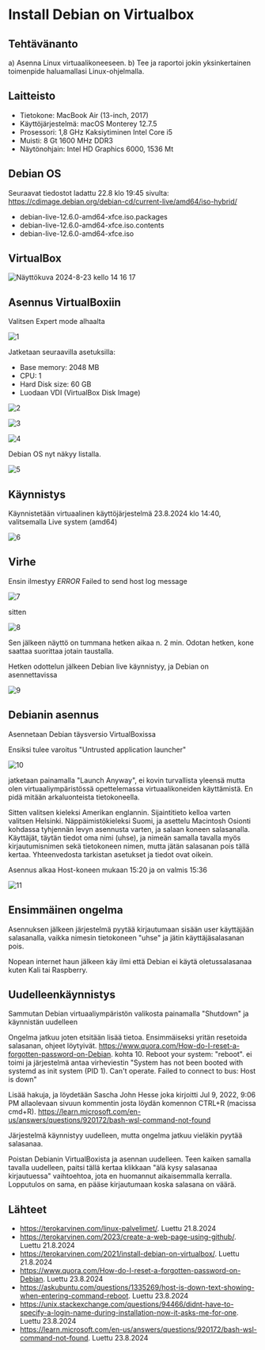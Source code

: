 # Install Debian on Virtualbox

## Tehtävänanto

a) Asenna Linux virtuaalikoneeseen.
b) Tee ja raportoi jokin yksinkertainen toimenpide haluamallasi Linux-ohjelmalla.

## Laitteisto

- Tietokone: MacBook Air (13-inch, 2017)
- Käyttöjärjestelmä: macOS Monterey 12.7.5
- Prosessori: 1,8 GHz Kaksiytiminen Intel Core i5
- Muisti: 8 Gt 1600 MHz DDR3
- Näytönohjain: Intel HD Graphics 6000, 1536 Mt

## Debian OS

Seuraavat tiedostot ladattu 22.8 klo 19:45 sivulta: 
https://cdimage.debian.org/debian-cd/current-live/amd64/iso-hybrid/
- debian-live-12.6.0-amd64-xfce.iso.packages
- debian-live-12.6.0-amd64-xfce.iso.contents
- debian-live-12.6.0-amd64-xfce.iso

## VirtualBox

![Näyttökuva 2024-8-23 kello 14 16 17](https://github.com/user-attachments/assets/ab2c11b1-f5e3-4570-9b03-886d1969b00a)

## Asennus VirtualBoxiin

Valitsen Expert mode alhaalta

![1](https://github.com/user-attachments/assets/e5edd1ee-58ad-4a45-af92-abde357c07fe)

Jatketaan seuraavilla asetuksilla:

- Base memory: 2048 MB
- CPU: 1
- Hard Disk size: 60 GB
- Luodaan VDI (VirtualBox Disk Image)

![2](https://github.com/user-attachments/assets/62933fad-1d11-4c4e-b0e1-740be5ab987e)

![3](https://github.com/user-attachments/assets/3516341d-9794-4331-97f1-861862370d08)

![4](https://github.com/user-attachments/assets/94697404-2f87-4b88-a23c-ff510a9a6dae)

Debian OS nyt näkyy listalla.

![5](https://github.com/user-attachments/assets/10da0c21-4389-49a8-8abc-49c02bf44067)


## Käynnistys 

Käynnistetään virtuaalinen käyttöjärjestelmä 23.8.2024 klo 14:40, valitsemalla Live system (amd64)


![6](https://github.com/user-attachments/assets/9aaac595-a58b-4731-b6d2-bad23fc31787)


## Virhe

Ensin ilmestyy *ERROR* Failed to send host log message

![7](https://github.com/user-attachments/assets/2f24c8ec-4b0b-4e12-8517-ba7e07e3aa42)

sitten

![8](https://github.com/user-attachments/assets/bb40e462-5d6b-482e-ad46-e2fcd46c6d11)

Sen jälkeen näyttö on tummana hetken aikaa n. 2 min. Odotan hetken, kone saattaa suorittaa jotain taustalla.


Hetken odottelun jälkeen Debian live käynnistyy, ja Debian on asennettavissa

![9](https://github.com/user-attachments/assets/0e2db746-1efd-4a31-98d5-17c8f32caa97) 

## Debianin asennus 

Asennetaan Debian täysversio VirtualBoxissa

Ensiksi tulee varoitus "Untrusted application launcher"

![10](https://github.com/user-attachments/assets/e4b40c92-2fc7-4542-bd6b-5912a6a86b41)

jatketaan painamalla "Launch Anyway", ei kovin turvallista yleensä mutta olen virtuaaliympäristössä opettelemassa virtuaalikoneiden käyttämistä. En pidä mitään arkaluonteista tietokoneella.

Sitten valitsen kieleksi Amerikan englannin.
Sijaintitieto kelloa varten valitsen Helsinki.
Näppäimistökieleksi Suomi, ja asettelu Macintosh
Osionti kohdassa tyhjennän levyn asennusta varten, ja salaan koneen salasanalla.
Käyttäjät, täytän tiedot oma nimi (uhse), ja nimeän samalla tavalla myös kirjautumisnimen sekä tietokoneen nimen, mutta jätän salasanan pois tällä kertaa.
Yhteenvedosta tarkistan asetukset ja tiedot ovat oikein.

Asennus alkaa Host-koneen mukaan 15:20 ja on valmis 15:36

![11](https://github.com/user-attachments/assets/84cf90ff-b85a-4ee3-a246-05ce2b0a8d73)

## Ensimmäinen ongelma

Asennuksen jälkeen järjestelmä pyytää kirjautumaan sisään user käyttäjään salasanalla, vaikka nimesin tietokoneen "uhse" ja jätin käyttäjäsalasanan pois.

Nopean internet haun jälkeen käy ilmi että Debian ei käytä oletussalasanaa kuten Kali tai Raspberry.

## Uudelleenkäynnistys

Sammutan Debian virtuaaliympäristön valikosta painamalla "Shutdown" ja käynnistän uudelleen

Ongelma jatkuu joten etsitään lisää tietoa. Ensimmäiseksi yritän resetoida salasanan, ohjeet löytyivät. 
https://www.quora.com/How-do-I-reset-a-forgotten-password-on-Debian. 
kohta 10. Reboot your system: "reboot". ei toimi ja järjestelmä antaa virheviestin "System has not been booted with systemd as init system (PID 1). Can't operate. Failed to connect to bus: Host is down"

Lisää hakuja, ja löydetään  Sascha John Hesse joka kirjoitti Jul 9, 2022, 9:06 PM allaolevaan sivuun kommentin josta löydän komennon CTRL+R (macissa cmd+R). 
https://learn.microsoft.com/en-us/answers/questions/920172/bash-wsl-command-not-found 

Järjestelmä käynnistyy uudelleen, mutta ongelma jatkuu vieläkin pyytää salasanaa.

Poistan Debianin VirtualBoxista ja asennan uudelleen.
Teen kaiken samalla tavalla uudelleen, paitsi tällä kertaa klikkaan "älä kysy salasanaa kirjautuessa" vaihtoehtoa, jota en huomannut aikaisemmalla kerralla. Lopputulos on sama, en pääse kirjautumaan koska salasana on väärä.


## Lähteet
- https://terokarvinen.com/linux-palvelimet/. Luettu 21.8.2024
- https://terokarvinen.com/2023/create-a-web-page-using-github/. Luettu 21.8.2024
- https://terokarvinen.com/2021/install-debian-on-virtualbox/. Luettu 21.8.2024
- https://www.quora.com/How-do-I-reset-a-forgotten-password-on-Debian. Luettu 23.8.2024
- https://askubuntu.com/questions/1335269/host-is-down-text-showing-when-entering-command-reboot. Luettu 23.8.2024
- https://unix.stackexchange.com/questions/94466/didnt-have-to-specify-a-login-name-during-installation-now-it-asks-me-for-one. Luettu 23.8.2024
- https://learn.microsoft.com/en-us/answers/questions/920172/bash-wsl-command-not-found. Luettu 23.8.2024
